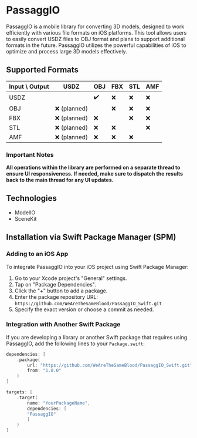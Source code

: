 # PassaggIO

PassaggIO is a mobile library for converting 3D models, designed to work efficiently with various file formats on iOS platforms. This tool allows users to easily convert USDZ files to OBJ format and plans to support additional formats in the future. PassaggIO utilizes the powerful capabilities of iOS to optimize and process large 3D models effectively.

## Supported Formats
| Input \ Output | USDZ           | OBJ            | FBX           | STL           | AMF           |
|----------------|----------------|----------------|---------------|---------------|---------------|
| USDZ           |                | :heavy_check_mark: | :x:          | :x:           | :x:           |
| OBJ            | :x: (planned) |                | :x:           | :x:           | :x:           |
| FBX            | :x: (planned) | :x:            |               | :x:           | :x:           |
| STL            | :x: (planned) | :x:            | :x:           |               | :x:           |
| AMF            | :x: (planned) | :x:            | :x:           | :x:           |               |

### Important Notes
**All operations within the library are performed on a separate thread to ensure UI responsiveness. If needed, make sure to dispatch the results back to the main thread for any UI updates.**

## Technologies
- ModelIO
- SceneKit

## Installation via Swift Package Manager (SPM)
### Adding to an iOS App
To integrate PassaggIO into your iOS project using Swift Package Manager:
1. Go to your Xcode project's "General" settings.
2. Tap on "Package Dependencies".
3. Click the "+" button to add a package.
4. Enter the package repository URL: `https://github.com/WeAreTheSameBlood/PassaggIO_Swift.git`
5. Specify the exact version or choose a commit as needed.

### Integration with Another Swift Package
If you are developing a library or another Swift package that requires using PassaggIO, add the following lines to your `Package.swift`:

```swift
dependencies: [
    .package(
        url: "https://github.com/WeAreTheSameBlood/PassaggIO_Swift.git", 
        from: "1.0.0"
    )
]

targets: [
    .target(
        name: "YourPackageName",
        dependencies: [
        "PassaggIO"
        ]
    )
]
```
